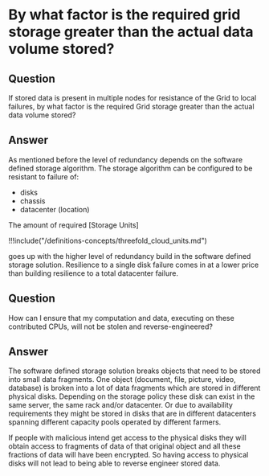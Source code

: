 # By what factor is the required grid storage greater than the actual data volume stored?

## Question

If stored data is present in multiple nodes for resistance of the Grid to local failures, by what factor is the required Grid storage greater than the actual data volume stored?

## Answer

As mentioned before the level of redundancy depends on the software defined storage algorithm. The storage algorithm can be configured to be resistant to failure of:

 - disks
 - chassis
 - datacenter (location)

 The amount of required [Storage Units]
 
!!!include("/definitions-concepts/threefold_cloud_units.md")

goes up with the higher level of redundancy build in the software defined storage solution. Resilience to a single disk failure comes in at a lower price than building resilience to a total datacenter failure.

## Question

How can I ensure that my computation and data, executing on these contributed CPUs, will not be stolen and reverse-engineered?

## Answer
The software defined storage solution breaks objects that need to be stored into small data fragments.  One object (document, file, picture, video, database) is broken into a lot of data fragments which are stored in different physical disks.  Depending on the storage policy these disk can exist in the same server, the same rack and/or datacenter.  Or due to availability requirements they might be stored in disks that are in different datacenters spanning different capacity pools operated by different farmers.

If people with malicious intend get access to the physical disks they will obtain access to fragments of data of that original object and all these fractions of data will have been encrypted.  So having access to physical disks will not lead to being able to reverse engineer stored data.
